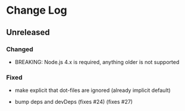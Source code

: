 # Change Log


## Unreleased


### Changed

-   BREAKING: Node.js 4.x is required, anything older is not supported


### Fixed

-   make explicit that dot-files are ignored (already implicit default)

-   bump deps and devDeps (fixes #24) (fixes #27)
